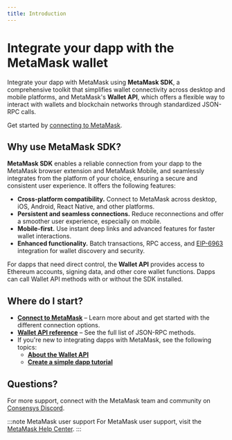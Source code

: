 ```yaml
---
title: Introduction
---
```


# Integrate your dapp with the MetaMask wallet

Integrate your dapp with MetaMask using **MetaMask SDK**, a comprehensive toolkit that simplifies
wallet connectivity across desktop and mobile platforms, and MetaMask's **Wallet API**, which offers
a flexible way to interact with wallets and blockchain networks through standardized JSON-RPC calls.

Get started by [connecting to MetaMask](connect/index.md).

## Why use MetaMask SDK?

**MetaMask SDK** enables a reliable connection from your dapp to the MetaMask browser extension and
MetaMask Mobile, and seamlessly integrates from the platform of your choice, ensuring a
secure and consistent user experience.
It offers the following features:

- **Cross-platform compatibility.** Connect to MetaMask across desktop, iOS, Android, React Native, and other platforms.
- **Persistent and seamless connections.** Reduce reconnections and offer a smoother user experience, especially on mobile.
- **Mobile-first.** Use instant deep links and advanced features for faster wallet interactions.
- **Enhanced functionality.** Batch transactions, RPC access, and [EIP-6963](https://eips.ethereum.org/EIPS/eip-6963) integration for wallet discovery and security.

For dapps that need direct control, the **Wallet API** provides access to Ethereum accounts, signing
data, and other core wallet functions.
Dapps can call Wallet API methods with or without the SDK installed.

## Where do I start?

- [**Connect to MetaMask**](connect/index.md) – Learn more about and get started with the different
  connection options.
- [**Wallet API reference**](/wallet/reference/json-rpc-api) – See the full list of JSON-RPC methods.
- If you're new to integrating dapps with MetaMask, see the following topics:
  - [**About the Wallet API**](concepts/wallet-api.md)
  - [**Create a simple dapp tutorial**](tutorials/javascript-dapp-simple.md)

## Questions?

For more support, connect with the MetaMask team and community on [Consensys Discord](https://discord.gg/consensys).

:::note MetaMask user support
For MetaMask user support, visit the [MetaMask Help Center](https://support.metamask.io/).
:::
